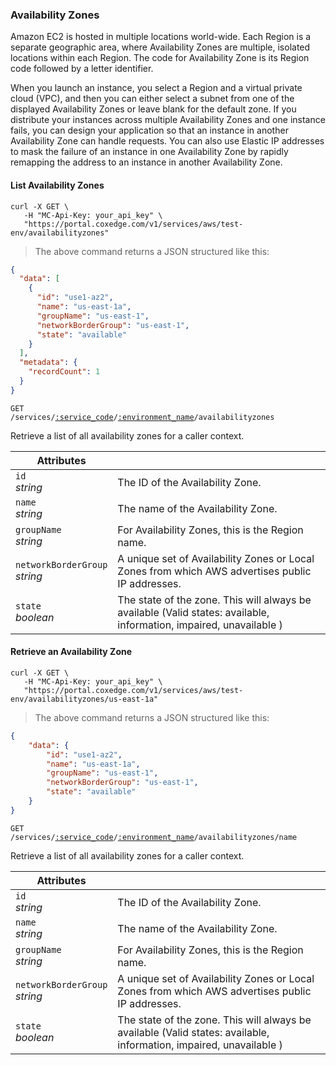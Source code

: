 ### Availability Zones

Amazon EC2 is hosted in multiple locations world-wide. Each Region is a separate geographic area, where Availability Zones are multiple, isolated locations within each Region. The code for Availability Zone is its Region code followed by a letter identifier.

When you launch an instance, you select a Region and a virtual private cloud (VPC), and then you can either select a subnet from one of the displayed Availability Zones or leave blank for the default zone. If you distribute your instances across multiple Availability Zones and one instance fails, you can design your application so that an instance in another Availability Zone can handle requests. You can also use Elastic IP addresses to mask the failure of an instance in one Availability Zone by rapidly remapping the address to an instance in another Availability Zone.

<!-------------------- LIST Availability Zones -------------------->

#### List Availability Zones

```shell
curl -X GET \
   -H "MC-Api-Key: your_api_key" \
   "https://portal.coxedge.com/v1/services/aws/test-env/availabilityzones"
```

> The above command returns a JSON structured like this:

```json
{
  "data": [
    {
      "id": "use1-az2",
      "name": "us-east-1a",
      "groupName": "us-east-1",
      "networkBorderGroup": "us-east-1",
      "state": "available"
    }
  ],
  "metadata": {
    "recordCount": 1
  }
}
```

<code>GET /services/<a href="#administration-service-connections">:service_code</a>/<a href="#administration-environments">:environment_name</a>/availabilityzones</code>

Retrieve a list of all availability zones for a caller context.

| Attributes                        | &nbsp;                                                                                                              |
| --------------------------------- | ------------------------------------------------------------------------------------------------------------------- |
| `id`<br/>_string_                 | The ID of the Availability Zone.                                                                                    |
| `name`<br/>_string_               | The name of the Availability Zone.                                                                                  |
| `groupName`<br/>_string_          | For Availability Zones, this is the Region name.                                                                    |
| `networkBorderGroup`<br/>_string_ | A unique set of Availability Zones or Local Zones from which AWS advertises public IP addresses.                    |
| `state`<br/>_boolean_             | The state of the zone. This will always be available (Valid states: available, information, impaired, unavailable ) |

<!-------------------- RETRIEVE AN Availability Zone -------------------->

#### Retrieve an Availability Zone

```shell
curl -X GET \
   -H "MC-Api-Key: your_api_key" \
   "https://portal.coxedge.com/v1/services/aws/test-env/availabilityzones/us-east-1a"
```

> The above command returns a JSON structured like this:

```json
{
    "data": {
        "id": "use1-az2",
        "name": "us-east-1a",
        "groupName": "us-east-1",
        "networkBorderGroup": "us-east-1",
        "state": "available"
    }
}
```

<code>GET /services/<a href="#administration-service-connections">:service_code</a>/<a href="#administration-environments">:environment_name</a>/availabilityzones/name</code>

Retrieve a list of all availability zones for a caller context.

| Attributes                        | &nbsp;                                                                                                              |
| --------------------------------- | ------------------------------------------------------------------------------------------------------------------- |
| `id`<br/>_string_                 | The ID of the Availability Zone.                                                                                    |
| `name`<br/>_string_               | The name of the Availability Zone.                                                                                  |
| `groupName`<br/>_string_          | For Availability Zones, this is the Region name.                                                                    |
| `networkBorderGroup`<br/>_string_ | A unique set of Availability Zones or Local Zones from which AWS advertises public IP addresses.                    |
| `state`<br/>_boolean_             | The state of the zone. This will always be available (Valid states: available, information, impaired, unavailable ) |

